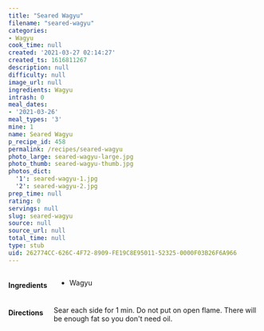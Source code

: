 ```yaml
---
title: "Seared Wagyu"
filename: "seared-wagyu"
categories:
- Wagyu
cook_time: null
created: '2021-03-27 02:14:27'
created_ts: 1616811267
description: null
difficulty: null
image_url: null
ingredients: Wagyu
intrash: 0
meal_dates:
- '2021-03-26'
meal_types: '3'
mine: 1
name: Seared Wagyu
p_recipe_id: 458
permalink: /recipes/seared-wagyu
photo_large: seared-wagyu-large.jpg
photo_thumb: seared-wagyu-thumb.jpg
photos_dict:
  '1': seared-wagyu-1.jpg
  '2': seared-wagyu-2.jpg
prep_time: null
rating: 0
servings: null
slug: seared-wagyu
source: null
source_url: null
total_time: null
type: stub
uid: 262774CC-626C-4F72-8909-FE19C8E95011-52325-0000F03B26F6A966
---
```

<div class="large-8 medium-7 columns" id="writeup">	</div><!-- #writeup -->
</div><!-- #row-one -->
<div class="row" id="row-two">	<div class="medium-4 small-5 columns" id="ingredients"><h4>Ingredients</h4><div class="box box-ingredients content"><ul>
<li>Wagyu</li>
</ul>
</div>	</div>	<div class="medium-6 small-7 columns" id="directions"><h4>Directions</h4><div class="box box-directions content"><p>Sear each side for 1 min. Do not put on open flame. There will be enough fat so you don't need oil.</p>
</div>	</div>